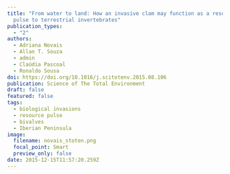 ```yaml
---
title: "From water to land: How an invasive clam may function as a resource
  pulse to terrestrial invertebrates"
publication_types:
  - "2"
authors:
  - Adriana Novais
  - Allan T. Souza
  - admin
  - Claúdia Pascoal
  - Ronaldo Sousa
doi: https://doi.org/10.1016/j.scitotenv.2015.08.106
publication: Science of The Total Environment
draft: false
featured: false
tags:
  - biological invasions
  - resource pulse
  - bivalves
  - Iberian Peninsula
image:
  filename: novais_stoten.png
  focal_point: Smart
  preview_only: false
date: 2015-12-15T11:57:20.259Z
---
```

